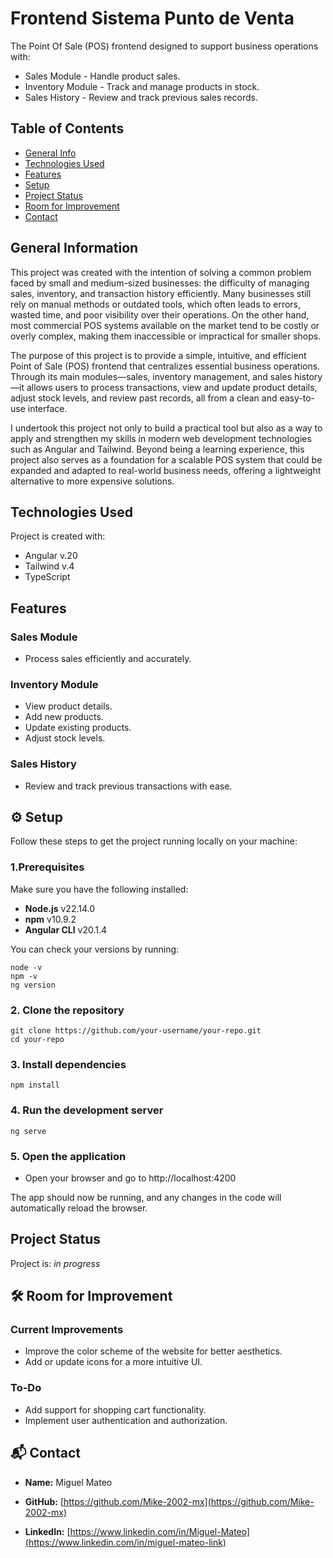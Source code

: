 # Frontend Sistema Punto de Venta
The Point Of Sale (POS) frontend designed to support business operations with:
- Sales Module - Handle product sales.
- Inventory Module - Track and manage products in stock.
- Sales History - Review and track previous sales records.


## Table of Contents
* [General Info](#general-information)
* [Technologies Used](#technologies-used)
* [Features](#features)
* [Setup](#setup)
* [Project Status](#project-status)
* [Room for Improvement](#room-for-improvement)
* [Contact](#contact)

## General Information
This project was created with the intention of solving a common problem faced by small and medium-sized businesses: the difficulty of managing sales, inventory, and transaction history efficiently. Many businesses still rely on manual methods or outdated tools, which often leads to errors, wasted time, and poor visibility over their operations. On the other hand, most commercial POS systems available on the market tend to be costly or overly complex, making them inaccessible or impractical for smaller shops.

The purpose of this project is to provide a simple, intuitive, and efficient Point of Sale (POS) frontend that centralizes essential business operations. Through its main modules—sales, inventory management, and sales history—it allows users to process transactions, view and update product details, adjust stock levels, and review past records, all from a clean and easy-to-use interface.

I undertook this project not only to build a practical tool but also as a way to apply and strengthen my skills in modern web development technologies such as Angular and Tailwind. Beyond being a learning experience, this project also serves as a foundation for a scalable POS system that could be expanded and adapted to real-world business needs, offering a lightweight alternative to more expensive solutions.

## Technologies Used
Project is created with:
- Angular v.20
- Tailwind v.4
- TypeScript

## Features
### Sales Module
- Process sales efficiently and accurately.
### Inventory Module
- View product details.
- Add new products.
- Update existing products.
- Adjust stock levels.
### Sales History
- Review and track previous transactions with ease.

## ⚙️ Setup
Follow these steps to get the project running locally on your machine:

### 1.Prerequisites
Make sure you have the following installed:

- **Node.js** v22.14.0  
- **npm** v10.9.2  
- **Angular CLI** v20.1.4  

You can check your versions by running:  
```
node -v
npm -v
ng version
```
### 2. Clone the repository
```
git clone https://github.com/your-username/your-repo.git
cd your-repo
```

### 3. Install dependencies
```
npm install
```

### 4. Run the development server 
```
ng serve
```

### 5. Open the application
- Open your browser and go to http://localhost:4200

The app should now be running, and any changes in the code will automatically reload the browser.

## Project Status
Project is: _in progress_ 

## 🛠 Room for Improvement

### Current Improvements
- Improve the color scheme of the website for better aesthetics.  
- Add or update icons for a more intuitive UI.  

### To-Do
- Add support for shopping cart functionality.  
- Implement user authentication and authorization.  

## 📬 Contact

- **Name:** Miguel Mateo 

- **GitHub:** [https://github.com/Mike-2002-mx](https://github.com/Mike-2002-mx)  
- **LinkedIn:** [https://www.linkedin.com/in/Miguel-Mateo](https://www.linkedin.com/in/miguel-mateo-link)

